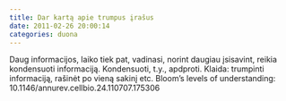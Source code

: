 ```yaml
---
title: Dar kartą apie trumpus įrašus
date: 2011-02-26 20:00:14
categories: duona
---
```


Daug informacijos, laiko tiek pat, vadinasi, norint daugiau įsisavint, reikia kondensuoti informaciją. Kondensuoti, t.y., apdproti. Klaida: trumpinti informaciją, rašinėt po vieną sakinį etc. Bloom’s levels of understanding: 10.1146/annurev.cellbio.24.110707.175306
